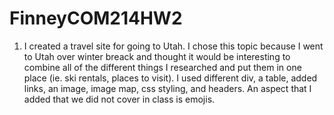 # FinneyCOM214HW2
1. I created a travel site for going to Utah. I chose this topic because I went to Utah over winter breack and thought it would be interesting to combine all of the different things I researched and put them in one place (ie. ski rentals, places to visit). I used different div, a table, added links, an image, image map, css styling, and headers. An aspect that I added that we did not cover in class is emojis. 
